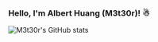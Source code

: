 ### Hello, I'm Albert Huang (M3t30r)! ☃



![M3t30r's GitHub stats](https://github-readme-stats.vercel.app/api?username=albert-notes&count_private=true&theme=tokyonight)

<!--
**albert-notes/albert-notes** is a ✨ _special_ ✨ repository because its `README.md` (this file) appears on your GitHub profile.

Here are some ideas to get you started:

- 🔭 I’m currently working on ...
- 🌱 I’m currently learning ...
- 👯 I’m looking to collaborate on ...
- 🤔 I’m looking for help with ...
- 💬 Ask me about ...
- 📫 How to reach me: ...
- 😄 Pronouns: ...
- ⚡ Fun fact: ...
-->
